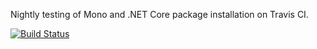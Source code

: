 Nightly testing of Mono and .NET Core package installation on Travis CI.

[![Build Status](https://travis-ci.org/akoeplinger/travis-mono-test.svg?branch=master)](https://travis-ci.org/akoeplinger/travis-mono-test)

